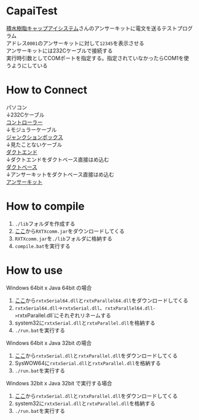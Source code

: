 # CapaiTest
[積水樹脂キャップアイシステム](https://www.cap-ai.jp/corporate/)さんのアンサーキットに電文を送るテストプログラム<br>
アドレス`0001`のアンサーキットに対して`12345`を表示させる<br>
アンサーキットには232Cケーブルで接続する<br>
実行時引数としてCOMポートを指定する。指定されていなかったらCOM1を使うようにしている<br>

# How to Connect

パソコン<br>
↓232Cケーブル<br>
[コントローラー](https://www.cap-ai.jp/products/controller/rs232c/rs232c_1.html)<br>
↓モジュラーケーブル<br>
[ジャンクションボックス](https://www.cap-ai.jp/products/controller/rs232c/rs232c_2.html)<br>
↓見たことないケーブル<br>
[ダクトエンド](https://www.cap-ai.jp/products/other-machine/construction/construction_4.html)<br>
↓ダクトエンドをダクトベース直接はめ込む<br>
[ダクトベース](https://www.cap-ai.jp/products/other-machine/construction/construction_1.html)<br>
↓アンサーキットをダクトベース直接はめ込む<br>
[アンサーキット](https://www.cap-ai.jp/products/answerkit/steelrack/)<br>

# How to compile
1. `./lib`フォルダを作成する
2. [ここ](http://www.java2s.com/Code/Jar/r/Downloadrxtx217jar.htm)から`RXTXcomm.jar`をダウンロードしてくる
3. `RXTXcomm.jar`を`./lib`フォルダに格納する
4. `compile.bat`を実行する

# How to use
Windows 64bit x Java 64bit の場合
1. [ここ](http://www.java2s.com/Code/Jar/r/Downloadrxtxnativewindowsjar.htm)から`rxtxSerial64.dll`と`rxtxParallel64.dll`をダウンロードしてくる
2. `rxtxSerial64.dll`->`rxtxSerial.dll`、`rxtxParallel64.dll->`rxtxParallel.dll`にそれぞれリネームする
3. system32に`rxtxSerial.dll`と`rxtxParallel.dll`を格納する
4. `./run.bat`を実行する

Windows 64bit x Java 32bit の場合
1. [ここ](http://www.java2s.com/Code/Jar/r/Downloadrxtxnativewindowsjar.htm)から`rxtxSerial.dll`と`rxtxParallel.dll`をダウンロードしてくる
2. SysWOW64に`rxtxSerial.dll`と`rxtxParallel.dll`を格納する
3. `./run.bat`を実行する

Windows 32bit x Java 32bit で実行する場合
1. [ここ](http://www.java2s.com/Code/Jar/r/Downloadrxtxnativewindowsjar.htm)から`rxtxSerial.dll`と`rxtxParallel.dll`をダウンロードしてくる
2. system32に`rxtxSerial.dll`と`rxtxParallel.dll`を格納する
3. `./run.bat`を実行する
